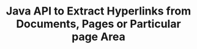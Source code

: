 ---
############################# Static ############################
layout: "auto-gen-gist"
draft: false
path: "parser/java/extract/ots"
otherformats: DOC DOT DOCX DOCM DOTX DOTM TXT ODT OTT RTF PDF XHTML MHTML MD XML EPUB FB2 CHM XLS XLT XLSX XLSM XLSB XLTX XLTM ODS CSV XLAM PPT PPTX  PPS POT PPSX PPTM POTX PPSM ODP OTP PST OST EML EMLX MSG ONE 

############################# Head ############################
head_title: "Hyperlinks Extraction from Documents, Pages or Page Area via Java API"
head_description: "GroupDocs.Parser Java API allows developers to extract hyperlinks from documents, doc’s page or specific page area of Excel, PowerPoint, PDF, Outlook & more."

############################# Header ############################
title: "Java API to Extract Hyperlinks from Documents, Pages or Particular page Area "
description: "GroupDocs.Parser Java API makes developers job easy by allowing them to extract hyperlinks from documents, document’s page or specific page Area of  PDF, DOCX, PPTX, EML, MSG, XLS, XLSX, CSV, RTF, EPUB and many more."

######################### Download Button #######################
button:
    enable: true

############################# About ############################
about:
    enable: true
    title: "How to Perform Hyperlinks Extraction from Various Documents via Java?"
    content: |
       This web page explains how to parse and extract hyperlinks from different types of document, document’s page or a particular area of a page using just a couple of lines of Java code.  Hyperlink can be very useful to navigate between pages or Web sites and can points to an entire document or to a particular part within a document, graphics, sounds, e-mail addresses and more.   GroupDocs.Parser for Java is a very powerful API that allows software developers to parse documents and extract text as well as metadata from various popular documents inside their own Java applications. It has included several advanced features for extracting text & hyperlinks from  various documents types such as PDF, Emails, Ebooks, Microsoft Office formats: Word (DOC, DOCX), PowerPoint (PPT, PPTX), Excel (XLS, XLSX), LibreOffice formats and many more.

############################# content ############################
steps:
    enable: true
    block:
    - title_left: "How to Extract Hyperlinks from OTS Documents"
      content_left: |
       GroupDocs.Parser Java has included functionality for extracting Hyperlinks from OTS documents. The following Java code example shows how hyperlinks can be extracted from OTS document. 

      title_right: "Extract Hyperlinks via Java"
      content_right: |
        * Create an instance of [Parser](https://apireference.groupdocs.com/parser/java/com.groupdocs.parser/Parser) 
        * Check if the document supports hyperlink extraction
        * Extract hyperlinks from the document
        * Call [GetHyperlinks](https://apireference.groupdocs.com/parser/java/com.groupdocs.parser/Parser#getHyperlinks()) method extract all hyperlinks from the whole document.
        * Iterate over hyperlinks and Print the hyperlink URL

      gisthash: "036de701f5f17a02dd2353ee547afd5b"
      gistfile: "extract_hyperlinks_form_documents.java"

    - title_left: "How to Extract Hyperlinks from OTS Documents Page"
      content_left: |
       GroupDocs.Parser .NET allows software developers to extract hyperlinks from OTS documents with a couple of lines of code. The below C# .NET code shows hyperlinks extraction inside a OTS document. 

      title_right: "Extract Hyperlinks via Java"
      content_right: |
        * Create an instance of [Parser](https://apireference.groupdocs.com/parser/java/com.groupdocs.parser/Parser) 
        * Check if the document supports hyperlink extraction
        * Get document info by calling [getDocumentInfo](https://apireference.groupdocs.com/parser/java/com.groupdocs.parser/Parser#getDocumentInfo()) method.
        * Iterate over pages and Print a page number
        * Extract hyperlinks from the document
        * Call [GetHyperlinks](https://apireference.groupdocs.com/parser/java/com.groupdocs.parser/Parser#getHyperlinks()) method extract all hyperlinks from the whole document.
        * Iterate over hyperlinks and Print the hyperlink URL
     
      gisthash: "bcca6319f2287edb7295443c1def46ee"
      gistfile: "extract_hyperlinks_form_documents_page.java"
      
    - title_left: "Extract Hyperlinks from OTS Documents Page Area"
      content_left: |
       GroupDocs.Parser Java API has provided complete support to extract hyperlinks from OTS document's page ease. The following Java code shows how programmers can extract hyperlinks from a OTS document page area inside their own Java applications.

      title_right: "How to Extract Hyperlinks using Java?"
      content_right: |
        * Create an instance of [Parser](https://apireference.groupdocs.com/parser/java/com.groupdocs.parser/Parser) 
        * Check document for hyperlink extraction support
        * Create the options which are used for hyperlink extraction
        * Call [GetHyperlinks](https://apireference.groupdocs.com/parser/java/com.groupdocs.parser/Parser#getHyperlinks()) method extract all hyperlinks from the whole document.
        * Iterate over hyperlinks and Print the hyperlink URL
     
      gisthash: "4aefff1fcc6733c0fc12b736d7e36711"
      gistfile: "hyperlinks_extraction_from_document_page_area.java"

    - title_left: "System Requirements"
      content_left: |
        GroupDocs.Parser for Java is supported on all major platforms and operating systems. It can generate documents in Microsoft Word, Excel, PowerPoint, Outlook, OpenOffice & 50+ other formats. For complete system requirements guide, please visit system requirements before executing the code below, please make sure that you have the following prerequisites installed on your system:
        * Operating Systems: Microsoft Windows, Linux, MacOS
        * Java Versions Support: J2SE 7.0 (1.7), J2SE 8.0 (1.8) or above
        * Get the latest version of GroupDocs.Assembly Java APIs from GroupDocs [Repository](https://repository.groupdocs.com/webapp/#/artifacts/browse/tree/General/repo/com/groupdocs/groupdocs-parser)
        
      title_right: "Why Use GroupDocs.Assembly"
      content_right: |
        * Extract a plain text from any of the supported documents.
        * Table of contents extraction support
        * Extract formatted text, metadata, images, containers, and attachments.
        * Documents parsing via user-defined templates.
        * Search Text using keyword or regular expression. 
        * Structured text extraction support
        * Extract table of contents for some supported document formats.
        * Parse form data from PDF documents.

demos:
    enable: true
        

about_formats:
    enable: true


more_formats:
    enable: true


back_to_top:
    enable: true
---